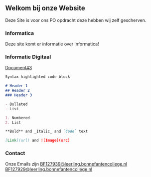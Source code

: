 ## Welkom bij onze Website

Deze Site is voor ons PO opdracht deze hebben wij zelf gescherven.

### Informatica

Deze site komt er informatie over informatica!

### Informatie Digitaal
[Document43](https://stichtinglvo-my.sharepoint.com/:w:/g/personal/bf127939_leerling_bonnefantencollege_nl/ESoRYKddB-BHuOs0pC05BwgBQYGNbSNtaWR1lF587X5eMg?email=BF127929%40leerling.bonnefantencollege.nl&e=1tCx2v)

```markdown
Syntax highlighted code block

# Header 1
## Header 2
### Header 3

- Bulleted
- List

1. Numbered
2. List

**Bold** and _Italic_ and `Code` text

[Link](url) and ![Image](src)
```



### Contact

Onze Emails zijn 
BF127939@leerling.bonnefantencollege.nl
BF127929@leerling.bonnefantencollege.nl
